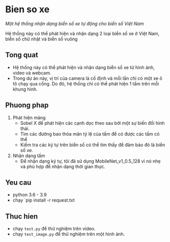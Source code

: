 # Bien so xe
_Một hệ thống nhận dạng biển số xe tự động cho biển số Việt Nam_

Hệ thống này có thể phát hiện và nhận dạng 2 loại biển số xe ở Việt Nam, biển số chữ nhật và biển số vuông

## Tong quat
- Hệ thống này có thể phát hiện và nhận dạng biển số xe từ hình ảnh, video và webcam.
- Trong dự án này, vị trí của camera là cố định và mỗi lần chỉ có một xe ô tô chạy qua cổng. Do đó, hệ thống chỉ có thể phát hiện 1 tấm trên mỗi khung hình.
## Phuong phap
1. Phát hiện mảng
   - Sobel X để phát hiện các cạnh dọc theo sau bởi một sự biến đổi hình thái.
   - Tìm các đường bao thỏa mãn tỷ lệ của tấm để có được các tấm có thể
   - Kiểm tra các ký tự trên biển số có thể tìm thấy để đảm bảo đó là biển số xe.
2. Nhận dạng tấm
   - Để nhận dạng ký tự, tôi đã sử dụng MobileNet_v1_0.5_128 vì nó nhẹ và phù hợp để nhận dạng thời gian thực.

## Yeu cau
- python 3.6 - 3.9
- chạy `pip install -r request.txt

## Thuc hien
- chạy `test.py` để thử nghiệm trên video.
- chạy `test_image.py` để thử nghiệm trên một hình ảnh.
